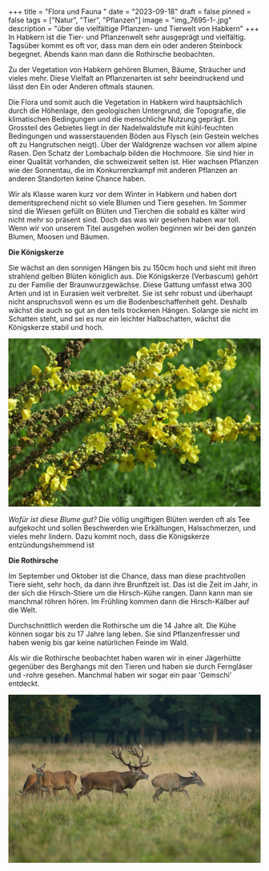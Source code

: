 +++
title = "Flora und Fauna "
date = "2023-09-18"
draft = false
pinned = false
tags = ["Natur", "Tier", "Pflanzen"]
image = "img_7695-1-.jpg"
description = "über die vielfältige Pflanzen- und Tierwelt von Habkern"
+++
In Habkern ist die Tier- und Pflanzenwelt sehr ausgeprägt und vielfältig. Tagsüber kommt es oft vor, dass man dem ein oder anderen Steinbock begegnet. Abends kann man dann die Rothirsche beobachten. 

Zu der Vegetation von Habkern gehören Blumen, Bäume, Sträucher und vieles mehr. Diese Vielfalt an Pflanzenarten ist sehr beeindruckend und lässt den Ein oder Anderen oftmals staunen. 

Die Flora und somit auch die Vegetation in Habkern wird hauptsächlich durch die Höhenlage, den geologischen Untergrund, die Topografie, die klimatischen Bedingungen und die menschliche Nutzung geprägt. Ein Grossteil des Gebietes liegt in der Nadelwaldstufe mit kühl-feuchten Bedingungen und wasserstauenden Böden aus Flysch (ein Gestein welches oft zu Hangrutschen neigt). Über der Waldgrenze wachsen vor allem alpine Rasen. Den Schatz der Lombachalp bilden die Hochmoore. Sie sind hier in einer Qualität vorhanden, die schweizweit selten ist. Hier wachsen Pflanzen wie der Sonnentau, die im Konkurrenzkampf mit anderen Pflanzen an anderen Standorten keine Chance haben.

Wir als Klasse waren kurz vor dem Winter in Habkern und haben dort dementsprechend nicht so viele Blumen und Tiere gesehen. Im Sommer sind die Wiesen gefüllt on Blüten und Tierchen die sobald es kälter wird nicht mehr so präsent sind. Doch das was wir gesehen haben war toll. Wenn wir von unserem Titel ausgehen wollen beginnen wir bei den ganzen Blumen, Moosen und Bäumen. 

**Die Königskerze**

Sie wächst an den sonnigen Hängen bis zu 150cm hoch und sieht mit ihren strahlend gelben Blüten königlich aus. Die Königskerze (Verbascum) gehört zu der Familie der Braunwurzgewächse. Diese Gattung umfasst etwa 300 Arten und ist in Eurasien weit verbreitet. Sie ist sehr robust und überhaupt nicht anspruchsvoll wenn es um die Bodenbeschaffenheit geht. Deshalb wächst die auch so gut an den teils trockenen Hängen. Solange sie nicht im Schatten steht, und sei es nur ein leichter Halbschatten, wächst die Königskerze stabil und hoch. 

![](konigskerze.jpg "Königskerze")

*Wofür ist diese Blume gut?* Die völlig ungiftigen Blüten werden oft als Tee aufgekocht und sollen Beschwerden wie Erkältungen, Halsschmerzen, und vieles mehr lindern. Dazu kommt noch, dass die Königskerze entzündungshemmend ist

**Die Rothirsche**

Im September und Oktober ist die Chance, dass man diese prachtvollen Tiere sieht, sehr hoch, da dann ihre Brunftzeit ist. Das ist die Zeit im Jahr, in der sich die Hirsch-Stiere um die Hirsch-Kühe rangen. Dann kann man sie manchmal röhren hören. Im Frühling kommen dann die Hirsch-Kälber auf die Welt. 

Durchschnittlich werden die Rothirsche um die 14 Jahre alt. Die Kühe können sogar bis zu 17 Jahre lang leben. Sie sind Pflanzenfresser und haben wenig bis gar keine natürlichen Feinde im Wald.

Als wir die Rothirsche beobachtet haben waren wir in einer Jägerhütte gegenüber des Berghangs mit den Tieren und haben sie durch Ferngläser und -rohre gesehen. Manchmal haben wir sogar ein paar 'Gemschi' entdeckt. 

![](rothirsche.jpeg "Rothirsch-Familie")